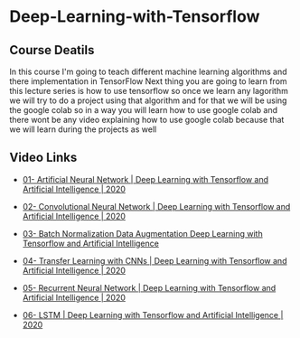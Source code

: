 # Deep-Learning-with-Tensorflow

## Course Deatils

In this course I'm going to teach different machine learning algorithms and there implementation in TensorFlow
Next thing you are going to learn from this lecture series is how to use tensorflow 
so once we learn any lagorithm we will try to do a project using that algorithm 
and for that we will be using the google colab 
so in a way you will learn how to use google colab
and there wont be any video explaining how to use google colab 
because that we will learn during the projects as well


## Video Links

- [01- Artificial Neural Network | Deep Learning with Tensorflow and Artificial Intelligence | 2020](https://www.youtube.com/watch?v=jmj1ksiDGYM&t=295s)


- [02- Convolutional Neural Network | Deep Learning with Tensorflow and Artificial Intelligence | 2020](https://www.youtube.com/watch?v=wveG0A_Stv8&t=1043s)

- [03- Batch Normalization Data Augmentation Deep Learning with Tensorflow and Artificial Intelligence](https://www.youtube.com/watch?v=sYBrlijw3lA)

- [04- Transfer Learning with CNNs | Deep Learning with Tensorflow and Artificial Intelligence | 2020](https://www.youtube.com/watch?v=OZYB3cxfYwI)

- [05- Recurrent Neural Network | Deep Learning with Tensorflow and Artificial Intelligence | 2020](https://www.youtube.com/watch?v=8cSn36H4JcA)

- [06- LSTM | Deep Learning with Tensorflow and Artificial Intelligence | 2020](https://www.youtube.com/watch?v=qsK9XOWRq7c)






